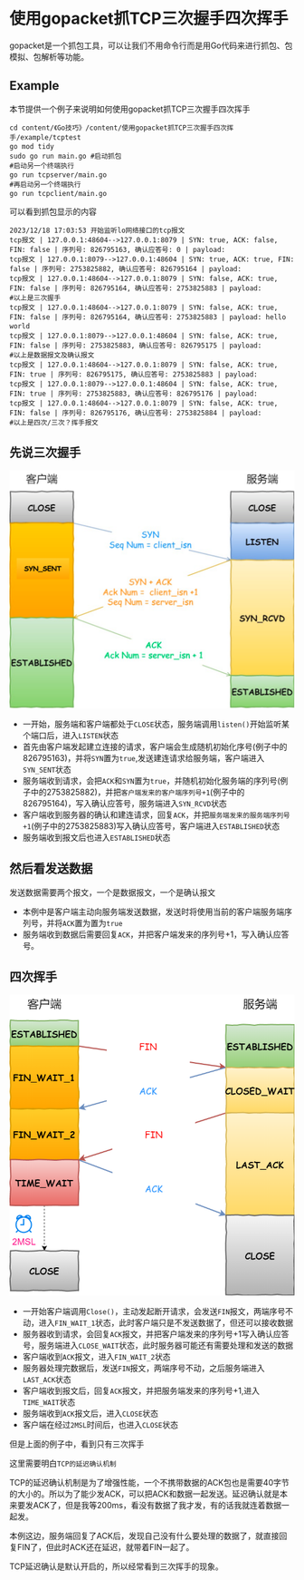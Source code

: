 # 使用gopacket抓TCP三次握手四次挥手

gopacket是一个抓包工具，可以让我们不用命令行而是用Go代码来进行抓包、包模拟、包解析等功能。

## Example

本节提供一个例子来说明如何使用gopacket抓TCP三次握手四次挥手

```shell
cd content/《Go技巧》/content/使用gopacket抓TCP三次握手四次挥手/example/tcptest
go mod tidy
sudo go run main.go #启动抓包
#启动另一个终端执行
go run tcpserver/main.go
#再启动另一个终端执行
go run tcpclient/main.go
```

可以看到抓包显示的内容
```shell
2023/12/18 17:03:53 开始监听lo网络接口的tcp报文
tcp报文 | 127.0.0.1:48604-->127.0.0.1:8079 | SYN: true, ACK: false, FIN: false | 序列号: 826795163, 确认应答号: 0 | payload: 
tcp报文 | 127.0.0.1:8079-->127.0.0.1:48604 | SYN: true, ACK: true, FIN: false | 序列号: 2753825882, 确认应答号: 826795164 | payload: 
tcp报文 | 127.0.0.1:48604-->127.0.0.1:8079 | SYN: false, ACK: true, FIN: false | 序列号: 826795164, 确认应答号: 2753825883 | payload: 
#以上是三次握手
tcp报文 | 127.0.0.1:48604-->127.0.0.1:8079 | SYN: false, ACK: true, FIN: false | 序列号: 826795164, 确认应答号: 2753825883 | payload: hello world
tcp报文 | 127.0.0.1:8079-->127.0.0.1:48604 | SYN: false, ACK: true, FIN: false | 序列号: 2753825883, 确认应答号: 826795175 | payload: 
#以上是数据报文及确认报文
tcp报文 | 127.0.0.1:48604-->127.0.0.1:8079 | SYN: false, ACK: true, FIN: true | 序列号: 826795175, 确认应答号: 2753825883 | payload: 
tcp报文 | 127.0.0.1:8079-->127.0.0.1:48604 | SYN: false, ACK: true, FIN: true | 序列号: 2753825883, 确认应答号: 826795176 | payload: 
tcp报文 | 127.0.0.1:48604-->127.0.0.1:8079 | SYN: false, ACK: true, FIN: false | 序列号: 826795176, 确认应答号: 2753825884 | payload:
#以上是四次/三次？挥手报文
```

## 先说三次握手
![三次握手](./media/TCP三次握手.drawio.png)
* 一开始，服务端和客户端都处于`CLOSE`状态，服务端调用`listen()`开始监听某个端口后，进入`LISTEN`状态
* 首先由客户端发起建立连接的请求，客户端会生成随机初始化序号(例子中的826795163)，并将`SYN`置为`true`,发送建连请求给服务端，客户端进入`SYN_SENT`状态
* 服务端收到请求，会把`ACK`和`SYN`置为`true`，并随机初始化服务端的序列号(例子中的2753825882)，并把`客户端发来的客户端序列号+1`(例子中的826795164)，写入确认应答号，服务端进入`SYN_RCVD`状态
* 客户端收到服务器的确认和建连请求，回复`ACK`，并把`服务端发来的服务端序列号+1`(例子中的2753825883)写入确认应答号，客户端进入`ESTABLISHED`状态
* 服务端收到报文后也进入`ESTABLISHED`状态

## 然后看发送数据

发送数据需要两个报文，一个是数据报文，一个是确认报文
* 本例中是客户端主动向服务端发送数据，发送时将使用当前的客户端服务端序列号，并将`ACK`置为置为`true`
* 服务端收到数据后需要回复`ACK`，并把客户端发来的序列号+1，写入确认应答号。

## 四次挥手
![四次挥手](./media/TCP四次挥手.png)
* 一开始客户端调用`Close()`，主动发起断开请求，会发送`FIN`报文，两端序号不动，进入`FIN_WAIT_1`状态，此时客户端只是不发送数据了，但还可以接收数据
* 服务器收到请求，会回复`ACK`报文，并把客户端发来的序列号+1写入确认应答号，服务端进入`CLOSE_WAIT`状态，此时服务器可能还有需要处理和发送的数据
* 客户端收到`ACK`报文，进入`FIN_WAIT_2`状态
* 服务器处理完数据后，发送`FIN`报文，两端序号不动，之后服务端进入`LAST_ACK`状态
* 客户端收到报文后，回复`ACK`报文，并把服务端发来的序列号+1,进入`TIME_WAIT`状态
* 服务端收到`ACK`报文后，进入`CLOSE`状态
* 客户端在经过`2MSL`时间后，也进入`CLOSE`状态

但是上面的例子中，看到只有三次挥手

这里需要明白`TCP的延迟确认机制`

TCP的延迟确认机制是为了增强性能，一个不携带数据的ACK包也是需要40字节的大小的。所以为了能少发ACK，可以把ACK和数据一起发送。延迟确认就是本来要发ACK了，但是我等200ms，看没有数据了我才发，有的话我就连着数据一起发。

本例这边，服务端回复了ACK后，发现自己没有什么要处理的数据了，就直接回复FIN了，但此时ACK还在延迟，就带着FIN一起了。

TCP延迟确认是默认开启的，所以经常看到三次挥手的现象。
